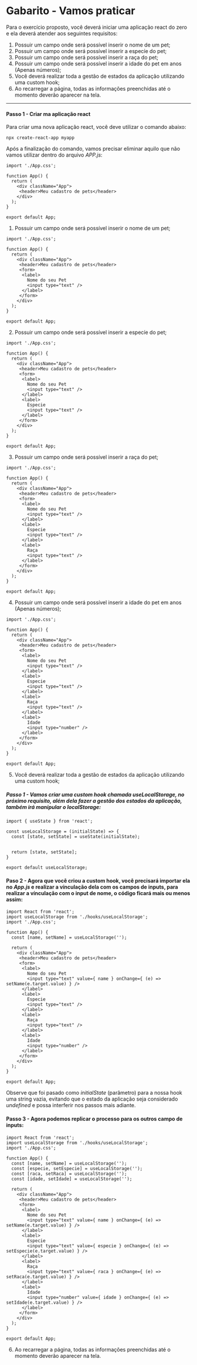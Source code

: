 # Gabarito - Vamos praticar


Para o exercício proposto, você deverá iniciar uma aplicação react do zero e ela deverá atender aos seguintes requisitos:

1.  Possuir um campo onde será possível inserir o nome de um pet;
2.  Possuir um campo onde será possível inserir a especíe do pet;
3.  Possuir um campo onde será possível inserir a raça do pet;
4.  Possuir um campo onde será possível inserir a idade do pet em anos (Apenas números);
5.  Você deverá realizar toda a gestão de estados da aplicação utilizando uma custom hook;
6.  Ao recarregar a página, todas as informações preenchidas até o momento deverão aparecer na tela.


----

#### Passo 1 - Criar ma aplicação react

Para criar uma nova aplicação react, você deve utilizar o comando abaixo:
```
npx create-react-app myapp
```

Após a finalização do comando, vamos precisar eliminar aquilo que não vamos utilizar dentro do arquivo _APP.js_:

```
import './App.css';

function App() {
  return (
    <div className="App">
     <header>Meu cadastro de pets</header>
    </div>
  );
}

export default App;

```

1.  Possuir um campo onde será possível inserir o nome de um pet;

```
import './App.css';

function App() {
  return (
    <div className="App">
     <header>Meu cadastro de pets</header>
     <form>
      <label>
        Nome do seu Pet
        <input type="text" />
      </label>
     </form>
    </div>
  );
}

export default App;

```

2.  Possuir um campo onde será possível inserir a especíe do pet;

```
import './App.css';

function App() {
  return (
    <div className="App">
     <header>Meu cadastro de pets</header>
     <form>
      <label>
        Nome do seu Pet
        <input type="text" />
      </label>
      <label>
        Especie
        <input type="text" />
      </label>
     </form>
    </div>
  );
}

export default App;

```

3.  Possuir um campo onde será possível inserir a raça do pet;

```
import './App.css';

function App() {
  return (
    <div className="App">
     <header>Meu cadastro de pets</header>
     <form>
      <label>
        Nome do seu Pet
        <input type="text" />
      </label>
      <label>
        Especie
        <input type="text" />
      </label>
      <label>
        Raça
        <input type="text" />
      </label>
     </form>
    </div>
  );
}

export default App;

```

4.  Possuir um campo onde será possível inserir a idade do pet em anos (Apenas números);

```
import './App.css';

function App() {
  return (
    <div className="App">
     <header>Meu cadastro de pets</header>
     <form>
      <label>
        Nome do seu Pet
        <input type="text" />
      </label>
      <label>
        Especie
        <input type="text" />
      </label>
      <label>
        Raça
        <input type="text" />
      </label>
      <label>
        Idade
        <input type="number" />
      </label>
     </form>
    </div>
  );
}

export default App;

```

5.  Você deverá realizar toda a gestão de estados da aplicação utilizando uma custom hook;

##### Passo 1 - Vamos criar uma custom hook chamada useLocalStorage, no próximo requisito, além dela fazer a gestão dos estados da aplicação, também irá manipular o _localStorage_:
  
```
import { useState } from 'react';

const useLocalStorage = (initialState) => {
  const [state, setState] = useState(initialState);


  return [state, setState];
}

export default useLocalStorage;
```

#### Paso 2 - Agora que você criou a custom hook, você precisará importar ela no _App.js_ e realizar a vínculação dela com os campos de inputs, para realizar a vínculação com o input de nome, o código ficará mais ou menos assim:
```
import React from 'react';
import useLocalStorage from './hooks/useLocalStorage';
import './App.css';

function App() {
  const [name, setName] = useLocalStorage('');

  return (
    <div className="App">
     <header>Meu cadastro de pets</header>
     <form>
      <label>
        Nome do seu Pet
        <input type="text" value={ name } onChange={ (e) => setName(e.target.value) } />
      </label>
      <label>
        Especie
        <input type="text" />
      </label>
      <label>
        Raça
        <input type="text" />
      </label>
      <label>
        Idade
        <input type="number" />
      </label>
     </form>
    </div>
  );
}

export default App;

```
Observe que foi pasado como _initialState_ (parâmetro) para a nossa hook uma string vazia, evitando que o estado da aplicação seja considerado _undefined_ e possa interferir nos passos mais adiante.

#### Passo 3 - Agora podemos replicar o processo para os outros campo de inputs:

```
import React from 'react';
import useLocalStorage from './hooks/useLocalStorage';
import './App.css';

function App() {
  const [name, setName] = useLocalStorage('');
  const [especie, setEspecie] = useLocalStorage('');
  const [raca, setRaca] = useLocalStorage('');
  const [idade, setIdade] = useLocalStorage('');

  return (
    <div className="App">
     <header>Meu cadastro de pets</header>
     <form>
      <label>
        Nome do seu Pet
        <input type="text" value={ name } onChange={ (e) => setName(e.target.value) } />
      </label>
      <label>
        Especie
        <input type="text" value={ especie } onChange={ (e) => setEspecie(e.target.value) } />
      </label>
      <label>
        Raça
        <input type="text" value={ raca } onChange={ (e) => setRaca(e.target.value) } />
      </label>
      <label>
        Idade
        <input type="number" value={ idade } onChange={ (e) => setIdade(e.target.value) } />
      </label>
     </form>
    </div>
  );
}

export default App;

```

6.  Ao recarregar a página, todas as informações preenchidas até o momento deverão aparecer na tela.
